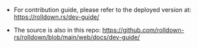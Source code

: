 - For contribution guide, please refer to the deployed version at: https://rolldown.rs/dev-guide/

- The source is also in this repo: https://github.com/rolldown-rs/rolldown/blob/main/web/docs/dev-guide/
